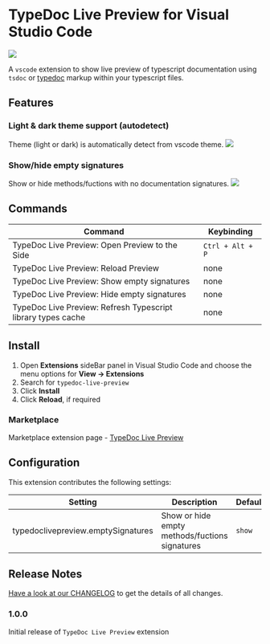 # TypeDoc Live Preview for Visual Studio Code

![][demo-1]


A `vscode` extension to show live preview of typescript documentation using `tsdoc` or [typedoc](https://typedoc.org/) markup within your typescript files.

## Features

### Light & dark theme support (autodetect)
Theme (light or dark) is automatically detect from vscode theme.
![][demo-2]


### Show/hide empty signatures
Show or hide methods/fuctions with no documentation signatures.
![][demo-3]


## Commands

| Command                                                         | Keybinding       |
| ----------------------------------------------------------------| ---------------- |
| TypeDoc Live Preview: Open Preview to the Side                  | `Ctrl + Alt + P` |
| TypeDoc Live Preview: Reload Preview                            | none             |
| TypeDoc Live Preview: Show empty signatures                     | none             |
| TypeDoc Live Preview: Hide empty signatures                     | none             |
| TypeDoc Live Preview: Refresh Typescript library types cache    | none             |

## Install

1. Open **Extensions** sideBar panel in Visual Studio Code and choose the menu options for **View → Extensions**
1. Search for `typedoc-live-preview`
1. Click **Install**
1. Click **Reload**, if required

### Marketplace
Marketplace extension page - [TypeDoc Live Preview][marketplace_ext]


## Configuration

This extension contributes the following settings:

| Setting                             | Description                                      | Default | Values |
| ----------------------------------- | ------------------------------------------------ | ------- | ------ |
| typedoclivepreview.emptySignatures  | Show or hide empty methods/fuctions signatures   | `show`  | `show`,`hide` |

## Release Notes
[Have a look at our CHANGELOG][changelog] to get the details of all changes.

### 1.0.0

Initial release of `TypeDoc Live Preview` extension

<!-- Links -->
[changelog]: https://github.com/psulek/vscode-typedoc-livepreview/blob/main/CHANGELOG.md
[marketplace_ext]: https://marketplace.visualstudio.com/items?itemName=psulek-solo.typedoc-live-preview

<!-- Demo images -->
[demo-1]: https://github.com/psulek/vscode-typedoc-livepreview/blob/main/docs/demo/demo1.gif?raw=true
[demo-2]: https://github.com/psulek/vscode-typedoc-livepreview/blob/main/docs/demo/demo2.gif?raw=true
[demo-3]: https://github.com/psulek/vscode-typedoc-livepreview/blob/main/docs/demo/demo3.gif?raw=true